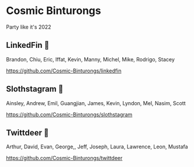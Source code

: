 # Cosmic Binturongs

Party like it's 2022

## LinkedFin 🦈
Brandon, Chiu, Eric, Iffat, Kevin, Manny, Michel, Mike, Rodrigo, Stacey

https://github.com/Cosmic-Binturongs/linkedfin

## Slothstagram 🦥
Ainsley, Andrew, Emil, Guangjian, James, Kevin, Lyndon, Mel, Nasim, Scott

https://github.com/Cosmic-Binturongs/slothstagram

## Twittdeer 🦌
Arthur, David, Evan, George,, Jeff, Joseph, Laura, Lawrence, Leon, Mustafa

https://github.com/Cosmic-Binturongs/twittdeer
